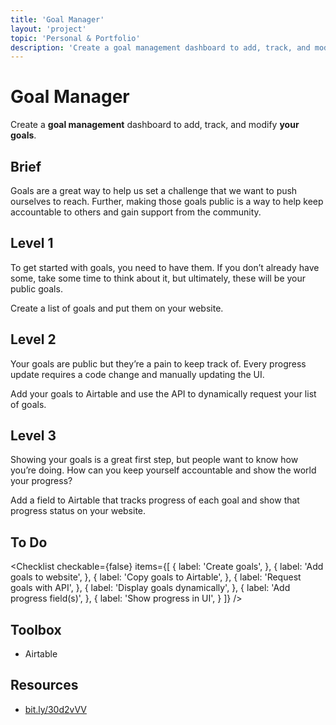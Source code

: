 ```yaml
---
title: 'Goal Manager'
layout: 'project'
topic: 'Personal & Portfolio'
description: 'Create a goal management dashboard to add, track, and modify your goals.'
---
```




<ProjectHeader>

# Goal Manager

Create a <strong className="color-blue">goal management</strong> dashboard to add, track, and modify <strong className="color-purple">your goals</strong>.

</ProjectHeader>

<ProjectContent>

## Brief

Goals are a great way to help us set a challenge that we want to push ourselves to reach. Further, making those goals public is a way to help keep accountable to others and gain support from the community.

## Level 1

To get started with goals, you need to have them. If you don’t already have some, take some time to think about it, but ultimately, these will be your public goals.

Create a list of goals and put them on your website.

<LoginRequired>

## Level 2

Your goals are public but they’re a pain to keep track of. Every progress update requires a code change and manually updating the UI.

Add your goals to Airtable and use the API to dynamically request your list of goals.

## Level 3

Showing your goals is a great first step, but people want to know how you’re doing. How can you keep yourself accountable and show the world your progress?

Add a field to Airtable that tracks progress of each goal and show that progress status on your website.

</LoginRequired>

</ProjectContent>

<ProjectSidebar>

## To Do

<Checklist checkable={false} items={[
  {
    label: 'Create goals',
  },
  {
    label: 'Add goals to website',
  },
  {
    label: 'Copy goals to Airtable',
  },
  {
    label: 'Request goals with API',
  },
  {
    label: 'Display goals dynamically',
  },
  {
    label: 'Add progress field(s)',
  },
  {
    label: 'Show progress in UI',
  }
]} />

## Toolbox
- Airtable

## Resources
- [bit.ly/30d2vVV](https://bit.ly/30d2vVV)

</ProjectSidebar>
